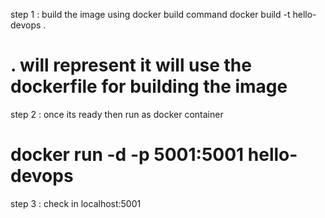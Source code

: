 step 1 : build the image using docker build command
docker build -t hello-devops .
# . will represent it will use the dockerfile for building the image
step 2 : 
once its ready then run as docker container
# docker run -d -p 5001:5001 hello-devops
step 3 :
check in localhost:5001 
